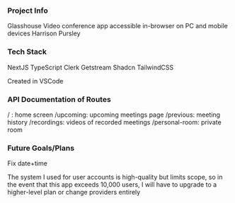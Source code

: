 ### Project Info
Glasshouse
Video conference app accessible in-browser on PC and mobile devices
Harrison Pursley

### Tech Stack
NextJS
TypeScript
Clerk
Getstream
Shadcn
TailwindCSS

Created in VSCode

### API Documentation of Routes
/ : home screen
/upcoming: upcoming meetings page
/previous: meeting history
/recordings: videos of recorded meetings
/personal-room: private room

### Future Goals/Plans
Fix date+time

The system I used for user accounts is high-quality but limits scope, so in the event that this app exceeds 10,000 users, I will have to upgrade to a higher-level plan or change providers entirely